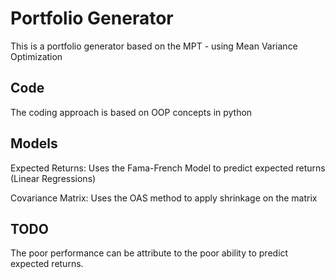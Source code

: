# Portfolio Generator

This is a portfolio generator based on the MPT - using Mean Variance Optimization

## Code

The coding approach is based on OOP concepts in python

## Models

Expected Returns: Uses the Fama-French Model to predict expected returns (Linear Regressions)

Covariance Matrix: Uses the OAS method to apply shrinkage on the matrix

## TODO

The poor performance can be attribute to the poor ability to predict expected returns.
